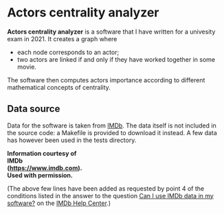 # Actors centrality analyzer

**Actors centrality analyzer** is a software that I have written for a univesity exam in 2021. It creates a graph where
- each node corresponds to an actor;
- two actors are linked if and only if they have worked together in some movie.

The software then computes actors importance according to different mathematical concepts of centrality.

## Data source

Data for the software is taken from [IMDb](https://www.imdb.com/). The data itself is not included in the source code: a Makefile is provided to download it instead. A few data has however been used in the tests directory.

**Information courtesy of \
IMDb \
(https://www.imdb.com). \
Used with permission.**

(The above few lines have been added as requested by point 4 of the conditions listed in the answer to the question [Can I use IMDb data in my software?](https://help.imdb.com/article/imdb/general-information/can-i-use-imdb-data-in-my-software/G5JTRESSHJBBHTGX#) on the [IMDb Help Center](https://help.imdb.com/).)
